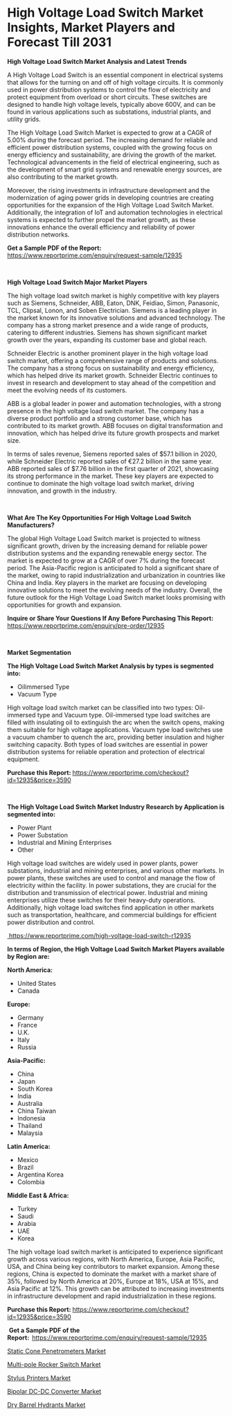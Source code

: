 <p><h1>High Voltage Load Switch Market Insights, Market Players and Forecast Till 2031</h1></p><p><strong>High Voltage Load Switch Market Analysis and Latest Trends</strong></p>
<p><p>A High Voltage Load Switch is an essential component in electrical systems that allows for the turning on and off of high voltage circuits. It is commonly used in power distribution systems to control the flow of electricity and protect equipment from overload or short circuits. These switches are designed to handle high voltage levels, typically above 600V, and can be found in various applications such as substations, industrial plants, and utility grids.</p><p>The High Voltage Load Switch Market is expected to grow at a CAGR of 5.00% during the forecast period. The increasing demand for reliable and efficient power distribution systems, coupled with the growing focus on energy efficiency and sustainability, are driving the growth of the market. Technological advancements in the field of electrical engineering, such as the development of smart grid systems and renewable energy sources, are also contributing to the market growth.</p><p>Moreover, the rising investments in infrastructure development and the modernization of aging power grids in developing countries are creating opportunities for the expansion of the High Voltage Load Switch Market. Additionally, the integration of IoT and automation technologies in electrical systems is expected to further propel the market growth, as these innovations enhance the overall efficiency and reliability of power distribution networks.</p></p>
<p><strong>Get a Sample PDF of the Report:&nbsp;</strong> <a href="https://www.reportprime.com/enquiry/request-sample/12935">https://www.reportprime.com/enquiry/request-sample/12935</a></p>
<p>&nbsp;</p>
<p><strong>High Voltage Load Switch Major Market Players</strong></p>
<p><p>The high voltage load switch market is highly competitive with key players such as Siemens, Schneider, ABB, Eaton, DNK, Feidiao, Simon, Panasonic, TCL, Clipsal, Lonon, and Soben Electrician. Siemens is a leading player in the market known for its innovative solutions and advanced technology. The company has a strong market presence and a wide range of products, catering to different industries. Siemens has shown significant market growth over the years, expanding its customer base and global reach.</p><p>Schneider Electric is another prominent player in the high voltage load switch market, offering a comprehensive range of products and solutions. The company has a strong focus on sustainability and energy efficiency, which has helped drive its market growth. Schneider Electric continues to invest in research and development to stay ahead of the competition and meet the evolving needs of its customers.</p><p>ABB is a global leader in power and automation technologies, with a strong presence in the high voltage load switch market. The company has a diverse product portfolio and a strong customer base, which has contributed to its market growth. ABB focuses on digital transformation and innovation, which has helped drive its future growth prospects and market size.</p><p>In terms of sales revenue, Siemens reported sales of $57.1 billion in 2020, while Schneider Electric reported sales of €27.2 billion in the same year. ABB reported sales of $7.76 billion in the first quarter of 2021, showcasing its strong performance in the market. These key players are expected to continue to dominate the high voltage load switch market, driving innovation, and growth in the industry.</p></p>
<p>&nbsp;</p>
<p><strong>What Are The Key Opportunities For High Voltage Load Switch Manufacturers?</strong></p>
<p><p>The global High Voltage Load Switch market is projected to witness significant growth, driven by the increasing demand for reliable power distribution systems and the expanding renewable energy sector. The market is expected to grow at a CAGR of over 7% during the forecast period. The Asia-Pacific region is anticipated to hold a significant share of the market, owing to rapid industrialization and urbanization in countries like China and India. Key players in the market are focusing on developing innovative solutions to meet the evolving needs of the industry. Overall, the future outlook for the High Voltage Load Switch market looks promising with opportunities for growth and expansion.</p></p>
<p><strong>Inquire or Share Your Questions If Any Before Purchasing This Report:</strong> <a href="https://www.reportprime.com/enquiry/pre-order/12935">https://www.reportprime.com/enquiry/pre-order/12935</a></p>
<p>&nbsp;</p>
<p><strong>Market Segmentation</strong></p>
<p><strong>The High Voltage Load Switch Market Analysis by types is segmented into:</strong></p>
<p><ul><li>Oilimmersed Type</li><li>Vacuum Type</li></ul></p>
<p><p>High voltage load switch market can be classified into two types: Oil-immersed type and Vacuum type. Oil-immersed type load switches are filled with insulating oil to extinguish the arc when the switch opens, making them suitable for high voltage applications. Vacuum type load switches use a vacuum chamber to quench the arc, providing better insulation and higher switching capacity. Both types of load switches are essential in power distribution systems for reliable operation and protection of electrical equipment.</p></p>
<p><strong>Purchase this Report:&nbsp;</strong><a href="https://www.reportprime.com/checkout?id=12935&price=3590">https://www.reportprime.com/checkout?id=12935&price=3590</a></p>
<p>&nbsp;</p>
<p><strong>The High Voltage Load Switch Market Industry Research by Application is segmented into:</strong></p>
<p><ul><li>Power Plant</li><li>Power Substation</li><li>Industrial and Mining Enterprises</li><li>Other</li></ul></p>
<p><p>High voltage load switches are widely used in power plants, power substations, industrial and mining enterprises, and various other markets. In power plants, these switches are used to control and manage the flow of electricity within the facility. In power substations, they are crucial for the distribution and transmission of electrical power. Industrial and mining enterprises utilize these switches for their heavy-duty operations. Additionally, high voltage load switches find application in other markets such as transportation, healthcare, and commercial buildings for efficient power distribution and control.</p></p>
<p><a href="https://www.reportprime.com/high-voltage-load-switch-r12935">&nbsp;https://www.reportprime.com/high-voltage-load-switch-r12935</a></p>
<p><strong>In terms of Region, the High Voltage Load Switch Market Players available by Region are:</strong></p>
<p>
    <p> <strong> North America: </strong>
        <ul>
            <li>United States</li>
            <li>Canada</li>
        </ul>
        </p> 
    <p> <strong> Europe: </strong>
        <ul>
            <li>Germany</li>
            <li>France</li>
            <li>U.K.</li>
            <li>Italy</li>
            <li>Russia</li>
        </ul>
        </p> 
    <p> <strong> Asia-Pacific: </strong>
        <ul>
            <li>China</li>
            <li>Japan</li>
            <li>South Korea</li>
            <li>India</li>
            <li>Australia</li>
            <li>China Taiwan</li>
            <li>Indonesia</li>
            <li>Thailand</li>
            <li>Malaysia</li>
        </ul>
        </p> 
    <p> <strong> Latin America: </strong>
        <ul>
            <li>Mexico</li>
            <li>Brazil</li>
            <li>Argentina Korea</li>
            <li>Colombia</li>
        </ul>
        </p> 
    <p> <strong> Middle East & Africa: </strong>
        <ul>
            <li>Turkey</li>
            <li>Saudi</li>
            <li>Arabia</li>
            <li>UAE</li>
            <li>Korea</li>
        </ul>
    </p>
    </p>
<p><p>The high voltage load switch market is anticipated to experience significant growth across various regions, with North America, Europe, Asia Pacific, USA, and China being key contributors to market expansion. Among these regions, China is expected to dominate the market with a market share of 35%, followed by North America at 20%, Europe at 18%, USA at 15%, and Asia Pacific at 12%. This growth can be attributed to increasing investments in infrastructure development and rapid industrialization in these regions.</p></p>
<p><strong>Purchase this Report: </strong><a href="https://www.reportprime.com/checkout?id=12935&price=3590">https://www.reportprime.com/checkout?id=12935&price=3590</a></p>
<p>&nbsp;<strong>Get a Sample PDF of the Report:&nbsp;&nbsp;</strong><a href="https://www.reportprime.com/enquiry/request-sample/12935">https://www.reportprime.com/enquiry/request-sample/12935</a></p>
<p><strong></strong></p>
<p><p><a href="https://github.com/lairestrong/Market-Research-Report-List-1/blob/main/static-cone-penetrometers-market.md">Static Cone Penetrometers Market</a></p><p><a href="https://www.linkedin.com/pulse/lti-pole-rocker-switch-market-global-insights-sales-trends-2024-pdchc?trackingId=PYwfhgRHQp6U0VJnVXbeww%3D%3D">Multi-pole Rocker Switch Market</a></p><p><a href="https://github.com/msLonKoss78/Market-Research-Report-List-1/blob/main/stylus-printers-market.md">Stylus Printers Market</a></p><p><a href="https://www.linkedin.com/pulse/bipolar-dc-dc-converter-market-emerging-trends-future-dq9vc?trackingId=%2F9gDPqWXTYqGhUxyIMhZNA%3D%3D">Bipolar DC-DC Converter Market</a></p><p><a href="https://www.linkedin.com/pulse/global-dry-barrel-hydrants-industry-research-report-competitive-qqrse?trackingId=ggijL3SeR%2F6A8g20axu5sA%3D%3D">Dry Barrel Hydrants Market</a></p></p>